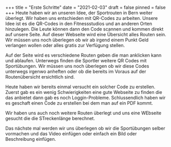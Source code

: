 +++
title = "Erste Schritte"
date = "2021-02-03"
draft = false
pinned = false
+++
Heute haben wir an unseren Idee, der Sportrouten in Bern weiter überlegt. Wir haben uns entschieden mit QR-Codes zu arbeiten. Unsere Idee ist es die QR-Codes in den Fitnessstudios und an anderen Orten hinzulegen. Die Leute können dann den Code scannen und kommen direkt auf unsere Seite. Auf dieser Webseite wird eine Übersicht alles Routen sein. Wir müssen uns noch überlegen ob wir ab irgend einem Punkt Geld verlangen wollen oder alles gratis zur Verfügung stellen. 

Auf der Seite wird es verschiedene Routen geben die man anklicken kann und ablaufen. Unterwegs finden die Sportler weitere QR Codes mit Sportübungen. Wir müssen uns noch überlegen ob wir diese Codes unterwegs irgenwo anheften oder ob die bereits im Voraus auf der Routenübersicht ersichtlich sind.

Heute haben wir bereits einmal versucht ein solcher Code zu erstellen. Zuerst gab es ein wenig Schwierigkeiten eine gute Webseite zu finden die das anbietet dann gab es noch Loggin-Probleme. Schlussendlich haben wir es geschaft einen Code zu erstellen bei dem man auf ein PDF kommt.

Wir haben uns auch noch weitere Routen überlegt und uns eine WEbseite gesucht die die STreckenlänge berechnet.

Das nächste mal werden wir uns überlegen ob wir die Sportübungen selber vormachen und das Video einfügen oder einfach ein Bild oder Beschreibung einfügen.